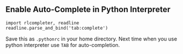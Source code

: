 Enable Auto-Complete in Python Interpreter
---

```
import rlcompleter, readline
readline.parse_and_bind('tab:complete')
```

Save this as `.pythonrc` in your home directory.  Next time when you
use python interpreter use `TAB` for auto-completion.